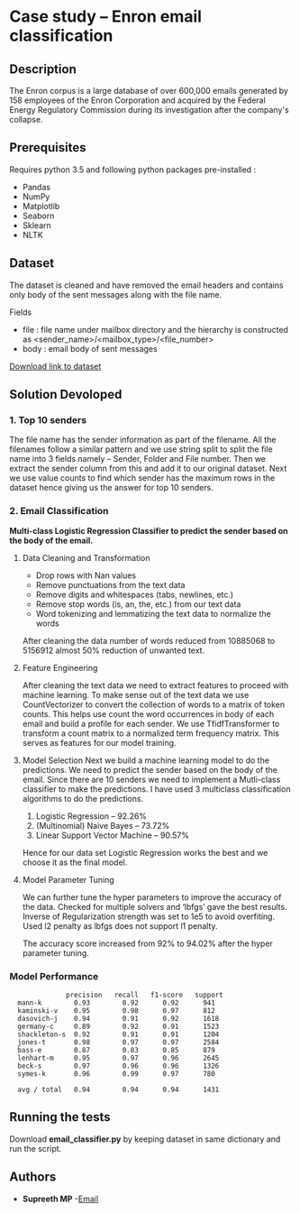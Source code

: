 # Case study – Enron email classification 

## Description
The Enron corpus is a large database of over 600,000 emails generated by 158 employees of the Enron Corporation and acquired by the Federal Energy Regulatory Commission during its investigation after the company's collapse.

## Prerequisites

  Requires python 3.5 and following python packages pre-installed :
* Pandas 
* NumPy
* Matplotlib
* Seaborn
* Sklearn
* NLTK

## Dataset
The dataset is cleaned and have removed the email headers and contains only body of the sent messages along with the file name.

Fields
* file : file name under mailbox directory and the hierarchy is constructed as <sender_name>/<mailbox_type>/<file_number>
* body : email body of sent messages

[Download link to dataset](https://drive.google.com/file/d/1yNMKT2-DoLCZMLlrAdqy6iNWQVCYq1OS/)

## Solution Devoloped

### 1. Top 10 senders
The file name has the sender information as part of the filename. All the filenames follow a similar pattern and we use string split to split the file name into 3 fields namely – Sender, Folder and File number. Then we extract the sender column from this and add it to our original dataset. Next we use value counts to find which sender has the maximum rows in the dataset hence giving us the answer for top 10 senders.


### 2. Email Classification
**Multi-class Logistic Regression Classifier to predict the sender based on the body of the email.**

1. Data Cleaning and Transformation
    * Drop rows with Nan values
    * Remove punctuations from the text data
    * Remove digits and whitespaces (tabs, newlines, etc.)
    * Remove stop words (is, an, the, etc.) from our text data
    * Word tokenizing and lemmatizing the text data to normalize the words
  
    After cleaning the data number of words reduced from 10885068 to 5156912 almost 50% reduction of unwanted text.
  
2. Feature Engineering

      After cleaning the text data we need to extract features to proceed with machine learning. To make sense out of the text data we       use CountVectorizer to convert the collection of words to a matrix of token counts. This helps use count the word occurrences in         body of each email and build a profile for each sender. We use TfidfTransformer to transform a count matrix to a normalized term         frequency matrix. This serves as features for our model training. 

3. Model Selection
      Next we build a machine learning model to do the predictions. We need to predict the sender based on the body of the email. Since     there are 10 senders we need to implement a Mutli-class classifier to make the predictions. I have used 3 multiclass classification     algorithms to do the predictions. 

    1.	Logistic Regression – 92.26%
    2.	(Multinomial) Naive Bayes – 73.72%
    3.	Linear Support Vector Machine – 90.57%

    Hence for our data set Logistic Regression works the best and we choose it as the final model.

4. Model Parameter Tuning

   We can further tune the hyper parameters to improve the accuracy of the data. Checked for multiple solvers and ‘lbfgs’ gave the best    results. Inverse of Regularization strength was set to 1e5 to avoid overfiting. Used l2 penalty as lbfgs does not support l1 penalty. 

   The accuracy score increased from 92% to 94.02% after the hyper parameter tuning. 

### Model Performance

```
              precision	  recall   f1-score   support
  mann-k        0.93       	0.92      0.92      941
  kaminski-v    0.95      	0.98      0.97      812
  dasovich-j    0.94      	0.91      0.92      1618
  germany-c     0.89      	0.92      0.91      1523
  shackleton-s  0.92      	0.91      0.91      1204
  jones-t       0.98      	0.97      0.97      2584
  bass-e        0.87        0.83      0.85      879
  lenhart-m     0.95      	0.97      0.96      2645
  beck-s        0.97      	0.96      0.96      1326
  symes-k       0.96      	0.99      0.97      780
  
  avg / total   0.94      	0.94      0.94      1431
```
## Running the tests

  Download **email_classifier.py** by keeping dataset in same dictionary and run the script.
  
## Authors

* **Supreeth MP** -[Email](supreeth2812@gmail.com)
